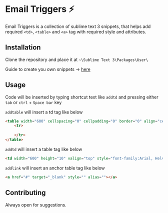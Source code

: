 # Email Triggers :zap:

Email Triggers is a collection of sublime text 3 snippets, that helps add required ```<td>```, ```<table>``` and ```<a>``` tag with required style and attributes.

## Installation

Clone the repository and place it at ```~\Sublime Text 3\Packages\User\```

Guide to create you own snippets → [here](https://medium.freecodecamp.org/a-guide-to-preserving-your-wrists-with-sublime-text-snippets-7541662a53f2) 

## Usage

Code will be inserted by typing shortcut text like ```addtd``` and pressing either ```tab``` or ```ctrl``` + ```Space bar``` key


```addtable``` will insert a  td tag like below

```html
<table width="600" cellspacing="0" cellpadding="0" border="0" align="center">
	<tr>
			
	</tr>
</table>
```


```addtd``` will insert a  table tag like below

```html
<td width="600" height="10" valign="top" style="font-family:Arial, Helvetica, sans-serif; font-size:12px; line-height:15px; color:#585858;"></td>
```


```addlink``` will insert an anchor table tag like below

```html
<a href="#" target="_blank" style="" alias=""></a>
```

## Contributing

Always open for suggestions. 
